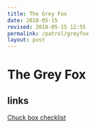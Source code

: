 ```yaml
---
title: The Grey Fox
date: 2018-05-15
revised: 2018-05-15 12:55 
permalink: /patrol/greyfox
layout: post
---
```


# The Grey Fox

## links

<a href="/patrol/greyfox/chuckbox">Chuck box checklist</a>
